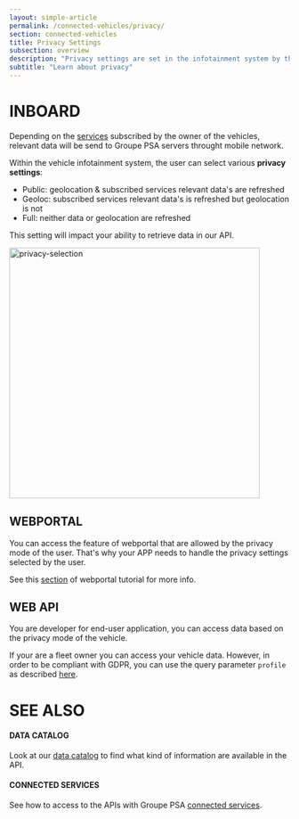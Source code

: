 ```yaml
---
layout: simple-article
permalink: /connected-vehicles/privacy/
section: connected-vehicles
title: Privacy Settings
subsection: overview
description: "Privacy settings are set in the infotainment system by the owner of the vehicle. Find information about these settings here."
subtitle: "Learn about privacy"
---
```


# INBOARD

Depending on the [services]({{site.baseurl}}/connected-vehicles/connected-services#car-services) subscribed by the owner of the vehicles, relevant data will be send to Groupe PSA servers throught mobile network.

Within the vehicle infotainment system, the user can select various **privacy settings**:
- Public: geolocation & subscribed services relevant data's are refreshed
- Geoloc: subscribed services relevant data's is refreshed but geolocation is not
- Full: neither data or geolocation are refreshed

This setting will impact your ability to retrieve data in our API.

<img src="{{site.baseurl}}/assets/images/privacy-selection.jpg" alt="privacy-selection" style="width: 450px">

## WEBPORTAL

You can access the feature of webportal that are allowed by the privacy mode of the user. That's why your APP needs to handle the privacy settings selected by the user.

See this [section]({{site.baseurl}}/webportal/v1/quickstart/#privacy-mode) of webportal tutorial for more info.

## WEB API

You are developer for end-user application, you can access data based on the privacy mode of the vehicle.

If your are a fleet owner you can access your vehicle data. However, in order to be compliant with GDPR, you can use the query parameter `profile` as described [here]({{site.baseurl}}/webapi/b2b/reference/specification#section/API-output:/Data-profile).


# SEE ALSO

#### DATA CATALOG

Look at our [data catalog]({{site.baseurl}}/connected-vehicles/data-catalog/#article) to find what kind of information are available in the API.


#### CONNECTED SERVICES

See how to access to the APIs with Groupe PSA [connected services]({{site.baseurl}}/connected-vehicles/connected-services).
